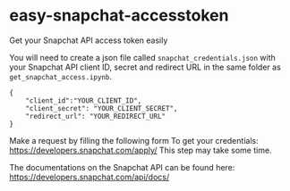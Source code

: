 # easy-snapchat-accesstoken
Get your Snapchat API access token easily

You will need to create a json file called `snapchat_credentials.json` with your Snapchat API client ID, secret and redirect URL in the same folder as `get_snapchat_access.ipynb`.

```
{
	"client_id":"YOUR_CLIENT_ID",
	"client_secret": "YOUR_CLIENT_SECRET",
	"redirect_url": "YOUR_REDIRECT_URL"
}
```
Make a request by filling the following form To get your credentials: https://developers.snapchat.com/apply/ This step may take some time.

The documentations on the Snapchat API can be found here: https://developers.snapchat.com/api/docs/
